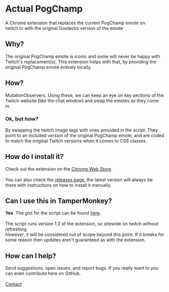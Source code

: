 # Actual PogChamp

A Chrome extension that replaces the current PogChamp emote on twitch.tv with the original Gootecks version of the emote

## Why?

The original PogChamp emote is iconic and some will never be happy with Twitch's replacement(s). This extension helps with that, by providing the original PogChamp emote entirely locally.

## How?

MutationObservers. Using these, we can keep an eye on key sections of the Twitch website (like the chat window) and swap the emotes as they come in.

### Ok, but _how?_

By swapping the twitch image tags with ones provided in the script. They point to an included version of the original PogChamp emote, and are coded to match the original Twitch versions when it comes to CSS classes.

## How do I install it?

Check out the extension on the [Chrome Web Store](https://chrome.google.com/webstore/detail/actual-pogchamp/gbkjnejppojphhgjpfnbbmnohmgbbbdg).\
\
You can also check the [releases page](https://github.com/Glasket/pogext/releases), the latest version will always be there with instructions on how to install it manually.

## Can I use this in TamperMonkey?

__Yes__. The gist for the script can be found [here](https://gist.github.com/Glasket/b9e7138024f902dce85e95d06c6bb8e8).\
\
The script runs version 1.2 of the extension, so sitewide on twitch without refreshing.\
_However_, it will be considered out of scope beyond this point. If it breaks for some reason then updates aren't guaranteed as with the extension.

## How can I help?

Send suggestions, open issues, and report bugs. If you really want to you can even contribute here on GitHub.\
\
[Contact](mailto:temperdesignllc@gmail.com)


